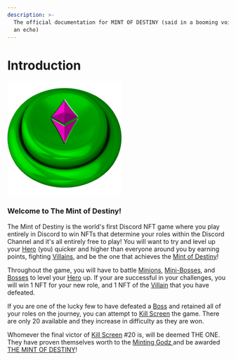```yaml
---
description: >-
  The official documentation for MINT OF DESTINY (said in a booming voice with
  an echo)
---
```


# Introduction

![](.gitbook/assets/mod-button.png)

### Welcome to The Mint of Destiny!

The Mint of Destiny is the world's first Discord NFT game where you play entirely in Discord to win NFTs that determine your roles within the Discord Channel and it's all entirely free to play! You will want to try and level up your [Hero](tokens/heroes/) (you) quicker and higher than everyone around you by earning points, fighting [Villains](tokens/villains/), and be the one that achieves the [Mint of Destiny](tokens/the-mint-of-destiny.md)!

Throughout the game, you will have to battle [Minions](tokens/villains/minion.md), [Mini-Bosses](tokens/villains/mini-boss.md), and [Bosses](tokens/villains/boss.md) to level your [Hero](tokens/heroes/) up. If your are successful in your challenges, you will win 1 NFT for your new role, and 1 NFT of the [Villain](tokens/villains/) that you have defeated.

If you are one of the lucky few to have defeated a [Boss](tokens/villains/boss.md) and retained all of your roles on the journey, you can attempt to [Kill Screen](gameplay/kill-screens.md) the game. There are only 20 available and they increase in difficulty as they are won.

Whomever the final victor of [Kill Screen](tokens/kill-screens.md) #20 is, will be deemed THE ONE. They have proven themselves worth to the [Minting Godz ](about/minting-godz.md)and be awarded [THE MINT OF DESTINY](tokens/the-mint-of-destiny.md)!

